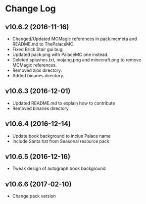 # Change Log

## v10.6.2 (2016-11-16)

- Changed/Updated MCMagic references in pack.mcmeta and README.md to ThePalaceMC.
- Fixed Brick Stair gui bug.
- Updated pack.png with PalaceMC one instead.
- Deleted splashes.txt, mojang.png and minecraft.png to remove MCMagic references.
- Removed zips directory.
- Added binaries directory.

## v10.6.3 (2016-12-01)

- Updated README.md to explain how to contribute
- Removed binaries directory

## v10.6.4 (2016-12-14)

- Update book background to inclue Palace name
- Include Santa hat from Seasonal resource pack

## v10.6.5 (2016-12-16)

- Tweak design of autograph book background

## v10.6.6 (2017-02-10)

- Change pack version